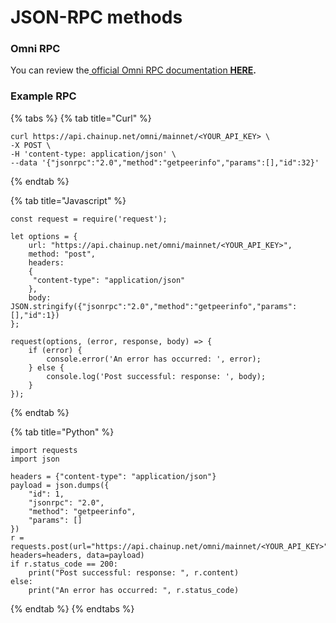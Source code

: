 # JSON-RPC methods

### Omni RPC

You can review the[ official Omni RPC documentation **HERE**](https://docs.omni.network/)**.**&#x20;

### Example RPC

{% tabs %}
{% tab title="Curl" %}
```
curl https://api.chainup.net/omni/mainnet/<YOUR_API_KEY> \
-X POST \
-H 'content-type: application/json' \
--data '{"jsonrpc":"2.0","method":"getpeerinfo","params":[],"id":32}'
```
{% endtab %}

{% tab title="Javascript" %}
```
const request = require('request');

let options = {
    url: "https://api.chainup.net/omni/mainnet/<YOUR_API_KEY>",
    method: "post",
    headers:
    { 
     "content-type": "application/json"
    },
    body: JSON.stringify({"jsonrpc":"2.0","method":"getpeerinfo","params":[],"id":1})
};

request(options, (error, response, body) => {
    if (error) {
        console.error('An error has occurred: ', error);
    } else {
        console.log('Post successful: response: ', body);
    }
});
```
{% endtab %}

{% tab title="Python" %}
```
import requests
import json

headers = {"content-type": "application/json"}
payload = json.dumps({
    "id": 1,
    "jsonrpc": "2.0",
    "method": "getpeerinfo",
    "params": []
})
r = requests.post(url="https://api.chainup.net/omni/mainnet/<YOUR_API_KEY>", headers=headers, data=payload)
if r.status_code == 200:
    print("Post successful: response: ", r.content)
else:
    print("An error has occurred: ", r.status_code)
```
{% endtab %}
{% endtabs %}
